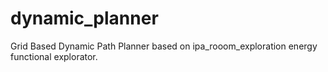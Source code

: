 # dynamic_planner
Grid Based Dynamic Path Planner based on ipa_rooom_exploration energy functional explorator.
